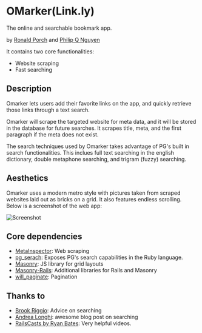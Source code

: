 # OMarker(Link.ly)

The online and searchable bookmark app.

by [Ronald Porch](https://github.com/dada5714) and [Philip Q Nguyen](https://github.com/dada5714)

It contains two core functionalities:

- Website scraping
- Fast searching

## Description

Omarker lets users add their favorite links on the app, and quickly retrieve those links through a text search.

Omarker will scrape the targeted website for meta data, and it will be stored in the database for future searches. It scrapes title, meta, and the first paragraph if the meta does not exist.

The search techniques used by Omarker takes advantage of PG's built in search functionalities. This inclues full text searching in the english dictionary, double metaphone searching, and trigram (fuzzy) searching.

## Aesthetics

Omarker uses a modern metro style with pictures taken from scraped websites laid out as bricks on a grid. It also features endless scrolling. Below is a screenshot of the web app:

![Screenshot](http://i.imgur.com/yAUEAqt.png "Screenshot of Omarker")

## Core dependencies

- [MetaInspector](https://github.com/jaimeiniesta/metainspector): Web scraping
- [pg_serach](https://github.com/Casecommons/pg_search): Exposes PG's search capabilities in the Ruby language.
- [Masonry](http://masonry.desandro.com/): JS library for grid layouts
- [Masonry-Rails](https://github.com/kristianmandrup/masonry-rails): Additional libraries for Rails and Masonry
- [will_paginate](https://github.com/mislav/will_paginate): Pagination

## Thanks to

- [Brook Riggio](https://github.com/brookr): Advice on searching
- [Andrea Longhi](http://dev.mikamai.com/post/77171462056/easy-full-text-search-with-postgresql-and-rails): awesome blog post on searching
- [RailsCasts by Ryan Bates](http://railscasts.com): Very helpful videos.
